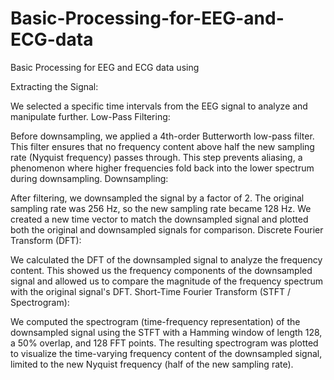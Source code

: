 # Basic-Processing-for-EEG-and-ECG-data
Basic Processing for EEG and ECG data using 

Extracting the Signal:

We selected a specific time intervals from the EEG signal to analyze and manipulate further.
Low-Pass Filtering:

Before downsampling, we applied a 4th-order Butterworth low-pass filter. This filter ensures that no frequency content above half the new sampling rate (Nyquist frequency) passes through. This step prevents aliasing, a phenomenon where higher frequencies fold back into the lower spectrum during downsampling.
Downsampling:

After filtering, we downsampled the signal by a factor of 2. The original sampling rate was 256 Hz, so the new sampling rate became 128 Hz.
We created a new time vector to match the downsampled signal and plotted both the original and downsampled signals for comparison.
Discrete Fourier Transform (DFT):

We calculated the DFT of the downsampled signal to analyze the frequency content. This showed us the frequency components of the downsampled signal and allowed us to compare the magnitude of the frequency spectrum with the original signal's DFT.
Short-Time Fourier Transform (STFT / Spectrogram):

We computed the spectrogram (time-frequency representation) of the downsampled signal using the STFT with a Hamming window of length 128, a 50% overlap, and 128 FFT points.
The resulting spectrogram was plotted to visualize the time-varying frequency content of the downsampled signal, limited to the new Nyquist frequency (half of the new sampling rate).
